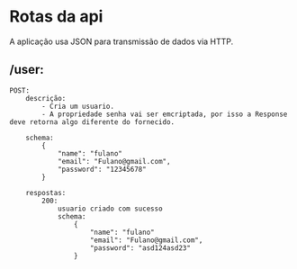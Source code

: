 # Rotas da api

A aplicação usa JSON para transmissão de dados via HTTP.

## /user:

    POST:
        descrição:
            - Cria um usuario.
            - A propriedade senha vai ser emcriptada, por isso a Response deve retorna algo diferente do fornecido.

        schema:
            {
                "name": "fulano"
                "email": "Fulano@gmail.com",
                "password": "12345678"
            }

        respostas:
            200:
                usuario criado com sucesso
                schema:
                    {
                        "name": "fulano"
                        "email": "Fulano@gmail.com",
                        "password": "asd124asd23"
                    }

